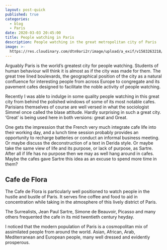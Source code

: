 ```yaml
---
layout: post-quick
published: true
categories:
  - blog
  - Paris
date: 2020-03-03 20:45:00
title: People watching in Paris
description: People watching in the great metropolitan city of Paris
image: >-
  https://res.cloudinary.com/dtn9ari2r/image/upload/a_exif/v1583263218/blog/F345B03A-D36E-4F24-B5B2-1982BE7A1A67.jpg
---
```


Arguably Paris is the world’s greatest city for people watching. Students of human behaviour will think it is almost as if the city was made for them. The great tree lined boulevards, the geographical position of the city as a natural confluence for interesting people from across Europe to congregate and its pavement cafes designed to facilitate the noble activity of people watching.

Recently I was able to indulge in some quality people watching in this great city from behind the polished windows of some of its most notable cafes. Parisians themselves of course are well versed in what the sociologist Simmel once called the blase attitude. Hardly surprising in such a great city. ‘Great’ is being used here in both versions: great and Great.

One gets the impression that the French very much integrate cafe life into their working day, and a lunch time session probably provides an opportunity to recharge batteries or conduct an informal business meeting. Or maybe discuss the deconstruction of a text in Derida style. Or maybe take the same view of life and its purpose, or lack of purpose, as Sartre. After all if life has no purpose then we may as well hang around in cafes. Maybe the cafes gave Sartre this idea as an excuse to spend more time in them?

## Cafe de Flora

The Cafe de Flora is particularly well positioned to watch people in the hustle and bustle of Paris. It serves fine coffee and food to aid in concentration while taking in the atmosphere of this lively district of Paris.

The Surrealists, Jean Paul Sartre, Simone de Beauvoir, Picasso and many others frequented the cafe in its mid twentieth century heyday.

I noticed that the modern population of Paris is a cosmopolitan mix of assimilated people from around the world. Asian, African, Arab, Mediterranean and European people, many well dressed and evidently prosperous.